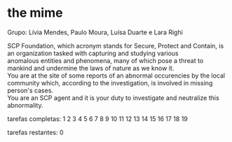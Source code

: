 # the mime
<p>Grupo: Lívia Mendes, Paulo Moura, Luísa Duarte e Lara Righi</p>
<p>SCP Foundation, which acronym stands for Secure, Protect and Contain, is an organization tasked with capturing and studying various<br>anomalous entities and phenomena, many of which pose a threat to mankind and undermine the laws of nature as we know it.<br>You are at the site of some reports of an abnormal occurencies by the local community which, according to the investigation, is involved in missing person's cases.<br>You are an SCP agent and it is your duty to investigate and neutralize this abnormality.

<p>tarefas completas: 1 2 3 4 5 6 7 8 9 10 11 12 13 14 15 16 17 18 19</p>
<p>tarefas restantes: 0</p>

